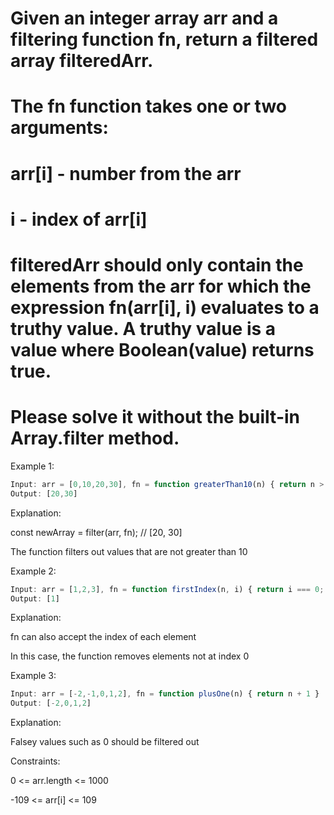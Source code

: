 # Given an integer array arr and a filtering function fn, return a filtered array filteredArr.

# The fn function takes one or two arguments:

# arr[i] - number from the arr

# i - index of arr[i]

# filteredArr should only contain the elements from the arr for which the expression fn(arr[i], i) evaluates to a truthy value. A truthy value is a value where Boolean(value) returns true.

# Please solve it without the built-in Array.filter method.

 

Example 1:
```js
Input: arr = [0,10,20,30], fn = function greaterThan10(n) { return n > 10; }
Output: [20,30]
```
Explanation:

const newArray = filter(arr, fn); // [20, 30]

The function filters out values that are not greater than 10


Example 2:
```js
Input: arr = [1,2,3], fn = function firstIndex(n, i) { return i === 0; }
Output: [1]
```
Explanation:

fn can also accept the index of each element

In this case, the function removes elements not at index 0


Example 3:
```js
Input: arr = [-2,-1,0,1,2], fn = function plusOne(n) { return n + 1 }
Output: [-2,0,1,2]
```
Explanation:

Falsey values such as 0 should be filtered out
 

Constraints:

0 <= arr.length <= 1000

-109 <= arr[i] <= 109